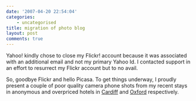 ```yaml
---
date: '2007-04-20 22:54:04'
categories:
    - uncategorised
title: migration of photo blog
layout: post
comments: true
---
```


Yahoo! kindly chose to close my Flickr! account because it was
associated with an additional email and not my primary Yahoo Id. I
contacted support in an effort to resurrect my Flickr account but to no
avail.

So, goodbye Flickr and hello Picasa. To get things underway, I proudly
present a couple of poor quality camera phone shots from my recent stays
in anonymous and overpriced hotels in
[Cardiff](http://picasaweb.google.com/nbrightside/Blog/photo#5055520817296205906)
and
[Oxford](http://picasaweb.google.com/nbrightside/Blog/photo#5055520890310649954)
respectively.
